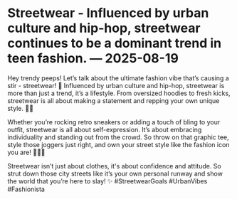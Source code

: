 # Streetwear - Influenced by urban culture and hip-hop, streetwear continues to be a dominant trend in teen fashion. — 2025-08-19

Hey trendy peeps! Let’s talk about the ultimate fashion vibe that’s causing a stir - streetwear! 🌟 Influenced by urban culture and hip-hop, streetwear is more than just a trend, it’s a lifestyle. From oversized hoodies to fresh kicks, streetwear is all about making a statement and repping your own unique style. 🙌🏽

Whether you’re rocking retro sneakers or adding a touch of bling to your outfit, streetwear is all about self-expression. It’s about embracing individuality and standing out from the crowd. So throw on that graphic tee, style those joggers just right, and own your street style like the fashion icon you are! 💁🏽‍♀️

Streetwear isn’t just about clothes, it's about confidence and attitude. So strut down those city streets like it’s your own personal runway and show the world that you’re here to slay! ✨ #StreetwearGoals #UrbanVibes #Fashionista